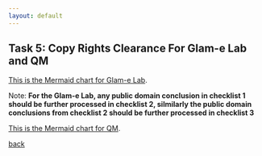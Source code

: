 ```yaml
---
layout: default
---
```


## Task 5: Copy Rights Clearance For Glam-e Lab and QM

[This is the Mermaid chart for Glam-e Lab](https://github.com/AlDanah-QM/copyrightTool/blob/main/GamLabChart.md).

Note: **For the Glam-e Lab, any public domain conclusion in checklist 1 should be further processed in checklist 2, silmilarly the public domain conclusions from checklist 2 should be further processed in checklist 3**

[This is the Mermaid chart for QM](https://github.com/AlDanah-QM/copyrightTool/blob/main/QMFlowChart.md).



[back](./)
